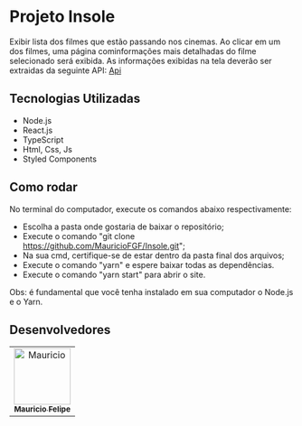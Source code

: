 # Projeto Insole

Exibir lista dos filmes que estão passando nos cinemas. Ao clicar em um dos filmes, uma página cominformações mais detalhadas do filme selecionado será exibida.
As informações exibidas na tela deverão ser extraidas da seguinte API: <a href = "https://www.themoviedb.org/documentation/api">Api</a>

## Tecnologias Utilizadas
- Node.js
- React.js
- TypeScript
- Html, Css, Js
- Styled Components

## Como rodar
No terminal do computador, execute os comandos  abaixo respectivamente:
- Escolha a pasta onde gostaria de baixar o repositório;
- Execute o comando "git clone https://github.com/MauricioFGF/Insole.git";
- Na sua cmd, certifique-se de estar dentro da pasta final dos arquivos;
- Execute o comando "yarn" e espere baixar todas as dependências.
- Execute o comando "yarn start" para abrir o site.

Obs: é fundamental que você tenha instalado em sua computador o Node.js e o Yarn.

## Desenvolvedores

<table>
  <tr>
     <td align="center"><a href="https://github.com/MauricioFGF"><img src="https://i.imgur.com/crcg9Sz.jpeg" width="100px;" alt="Mauricio"/><br /><sub><b>Mauricio Felipe</b></sub></a><br/>  
  </tr>
</table>